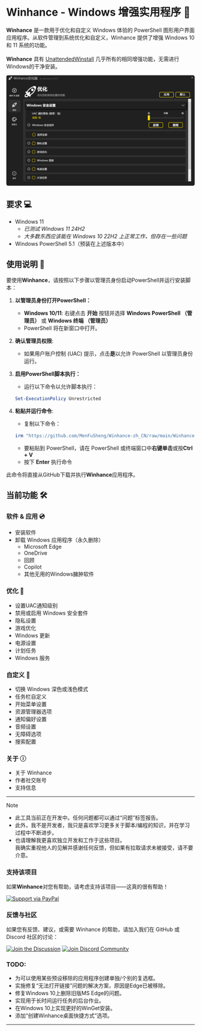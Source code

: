 # Winhance - Windows 增强实用程序 🚀

**Winhance** 是一款用于优化和自定义 Windows 体验的 PowerShell 图形用户界面应用程序。从软件管理到系统优化和自定义，Winhance 提供了增强 Windows 10 和 11 系统的功能。<br><br>**Winhance** 具有 [UnattendedWinstall](https://github.com/memstechtips/UnattendedWinstall) 几乎所有的相同增强功能，无需进行Windows的干净安装。

![image](https://github.com/XLST-Qemu/images/blob/fc53788777cb0212c88f68eae6cbf7be438cecbc/Winhance1.png)

## 要求 💻
- Windows 11
  - *已测试 Windows 11 24H2*
  - *大多数东西应该能在 Windows 10 22H2 上正常工作，但存在一些问题*
- Windows PowerShell 5.1（预装在上述版本中）

## 使用说明 📜
要使用**Winhance**，请按照以下步骤以管理员身份启动PowerShell并运行安装脚本：

1. **以管理员身份打开PowerShell：**
   - **Windows 10/11**: 右键点击 **开始** 按钮并选择 **Windows PowerShell （管理员）** 或 **Windows 终端 （管理员）**
   - PowerShell 将在新窗口中打开。

2. **确认管理员权限**: 
   - 如果用户账户控制 (UAC) 提示，点击**是**以允许 PowerShell 以管理员身份运行。

3. **启用PowerShell脚本执行：**
   - 运行以下命令以允许脚本执行：
   ```powershell
   Set-ExecutionPolicy Unrestricted
   ```

4. **粘贴并运行命令**:
   - 复制以下命令：
   ```powershell
   irm "https://github.com/MenFuSheng/Winhance-zh_CN/raw/main/Winhance-zh_CN-v2.0-XLST.ps1" | iex
   ```
   - 要粘贴到 PowerShell，请在 PowerShell 或终端窗口中**右键单击**或按**Ctrl + V**
   - 按下 **Enter** 执行命令

此命令将直接从GitHub下载并执行**Winhance**应用程序。

## 当前功能 🛠️

### 软件 & 应用 💿
- 安装软件
- 卸载 Windows 应用程序（永久删除）
  - Microsoft Edge
  - OneDrive
  - 回顾
  - Copilot
  - 其他无用的Windows臃肿软件 

### 优化 🚀
- 设置UAC通知级别
- 禁用或启用 Windows 安全套件
- 隐私设置
- 游戏优化
- Windows 更新
- 电源设置
- 计划任务
- Windows 服务

### 自定义 🎨
- 切换 Windows 深色或浅色模式
- 任务栏自定义
- 开始菜单设置
- 资源管理器选项
- 通知偏好设置
- 音频设置
- 无障碍选项
- 搜索配置

### 关于 ⓘ
- 关于 Winhance
- 作者社交账号
- 支持信息
---
> [!NOTE]
- 此工具当前正在开发中。任何问题都可以通过“问题”标签报告。
- 此外，我不是开发者，我只是喜欢学习更多关于脚本/编程的知识，并在学习过程中不断进步。
- 也请理解我更喜欢独立开发和工作于这些项目。<br>我确实重视他人的见解并感谢任何反馈，但如果有拉取请求未被接受，请不要介意。

### 支持该项目

如果**Winhance**对您有帮助，请考虑支持该项目——这真的很有帮助！

[![Support via PayPal](https://img.shields.io/badge/Support-via%20PayPal-FFD700?style=for-the-badge&logo=paypal&logoColor=white)](https://paypal.me/memstech)

### 反馈与社区

如果您有反馈、建议，或需要 Winhance 的帮助，请加入我们在 GitHub 或 Discord 社区的讨论：

[![Join the Discussion](https://img.shields.io/badge/Join-the%20Discussion-2D9F2D?style=for-the-badge&logo=github&logoColor=white)](https://github.com/memstechtips/Winhance/discussions)
[![Join Discord Community](https://img.shields.io/badge/Join-Discord%20Community-5865F2?style=for-the-badge&logo=discord&logoColor=white)](https://www.discord.gg/zWGANV8QAX)

### TODO:
- 为可以使用某些预设移除的应用程序创建单独/个别的复选框。 
- 实施修复“无法打开链接”问题的解决方案，原因是Edge已被移除。 
- 修复Windows 10上删除旧版MS Edge的问题。
- 实现用于长时间运行任务的后台作业。 
- 在Windows 10上实现更好的WinGet安装。
- 添加“创建Winhance桌面快捷方式”选项。
---
